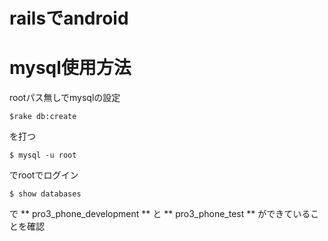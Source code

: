 # railsでandroid

# mysql使用方法
 rootパス無しでmysqlの設定

```
$rake db:create
```

を打つ

```
$ mysql -u root
```
でrootでログイン

```
$ show databases
```
で ** pro3_phone_development ** と ** pro3_phone_test **
ができていることを確認
